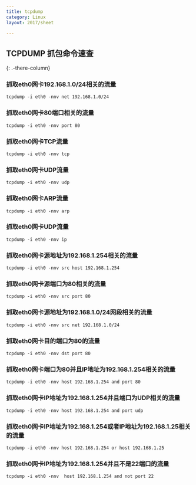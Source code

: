 ```yaml
---
title: tcpdump
category: Linux
layout: 2017/sheet
   
---
```



## TCPDUMP 抓包命令速查
{: .-there-column}


### 抓取eth0网卡192.168.1.0/24相关的流量

```
tcpdump -i eth0 -nnv net 192.168.1.0/24
```

### 抓取eth0网卡80端口相关的流量

```
tcpdump -i eth0 -nnv port 80
```

### 抓取eth0网卡TCP流量

```
tcpdump -i eth0 -nnv tcp 
```

### 抓取eth0网卡UDP流量

```
tcpdump -i eth0 -nnv udp
```
### 抓取eth0网卡ARP流量

```
tcpdump -i eth0 -nnv arp
```

### 抓取eth0网卡UDP流量

```
tcpdump -i eth0 -nnv ip 
```

### 抓取eth0网卡源地址为192.168.1.254相关的流量

```
tcpdump -i eth0 -nnv src host 192.168.1.254
```

### 抓取eth0网卡源端口为80相关的流量

```
tcpdump -i eth0 -nnv src port 80
```

### 抓取eth0网卡源地址为192.168.1.0/24网段相关的流量

```
tcpdump -i eth0 -nnv src net 192.168.1.0/24
```

### 抓取eth0网卡目的端口为80的流量

```
tcpdump -i eth0 -nnv dst port 80
```

### 抓取eth0网卡端口为80并且IP地址为192.168.1.254相关的流量

```
tcpdump -i eth0 -nnv host 192.168.1.254 and port 80 
```

### 抓取eth0网卡IP地址为192.168.1.254并且端口为UDP相关的流量

```
tcpdump -i eth0 -nnv host 192.168.1.254 and port udp 
```
### 抓取eth0网卡IP地址为192.168.1.254或者IP地址为192.168.1.25相关的流量
```
tcpdump -i eth0 -nnv host 192.168.1.254 or host 192.168.1.25
```

### 抓取eth0网卡IP地址为192.168.1.254并且不是22端口的流量

```
tcpdump -i eth0 -nnv  host 192.168.1.254 and not port 22 
```



